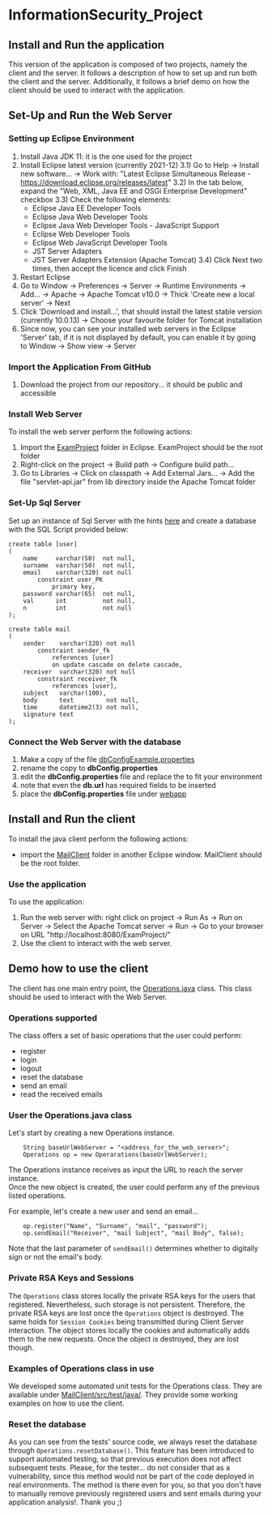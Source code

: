 # InformationSecurity_Project

## Install and Run the application 
This version of the application is composed of two projects, namely the client and the server. 
It follows a description of how to set up and run both the client and the server. 
Additionally, it follows a brief demo on how the client should be used to interact with the application.

## Set-Up and Run the Web Server
### Setting up Eclipse Environment
1) Install Java JDK 11: it is the one used for the project
2) Install Eclipse latest version (currently 2021-12)
   3.1) Go to Help -> Install new software... -> Work with: "Latest Eclipse Simultaneous Release - https://download.eclipse.org/releases/latest"
   3.2) In the tab below, expand the "Web, XML, Java EE and OSGi Enterprise Development" checkbox
   3.3) Check the following elements:
    - Eclipse Java EE Developer Tools
    - Eclipse Java Web Developer Tools
    - Eclipse Java Web Developer Tools - JavaScript Support
    - Eclipse Web Developer Tools
    - Eclipse Web JavaScript Developer Tools
    - JST Server Adapters
    - JST Server Adapters Extension (Apache Tomcat)
      3.4) Click Next two times, then accept the licence and click Finish
4) Restart Eclipse
5) Go to Window -> Preferences -> Server -> Runtime Environments -> Add... -> Apache -> Apache Tomcat v10.0 -> Thick 'Create new a local server' -> Next
6) Click 'Download and install...', that should install the latest stable version (currently 10.0.13) -> Choose your favourite folder for Tomcat installation
7) Since now, you can see your installed web servers in the Eclipse 'Server' tab, if it is not displayed by default, you can enable it by going to Window -> Show view -> Server

### Import the Application From GitHub
1) Download the project from our repository... it should be public and accessible

### Install Web Server
To install the web server perform the following actions:
1) Import the [ExamProject](ExamProject) folder in Eclipse. ExamProject should be the root folder
2) Right-click on the project -> Build path -> Configure build path...
3) Go to Libraries -> Click on classpath -> Add External Jars... -> Add the file "servlet-api.jar" from lib directory inside the Apache Tomcat folder

### Set-Up Sql Server
Set up an instance of Sql Server with the hints [here](ExamProject/SQL%20Server%20setup.txt) and create a database with the SQL Script provided below:
```
create table [user]
(
    name     varchar(50)  not null,
    surname  varchar(50)  not null,
    email    varchar(320) not null
        constraint user_PK
            primary key,
    password varchar(65)  not null,
    val      int          not null,
    n        int          not null
);

create table mail
(
    sender    varchar(320) not null
        constraint sender_fk
            references [user]
            on update cascade on delete cascade,
    receiver  varchar(320) not null
        constraint receiver_fk
            references [user],
    subject   varchar(100),
    body      text         not null,
    time      datetime2(3) not null,
    signature text
);
```

### Connect the Web Server with the database
1) Make a copy of the file [dbConfigExample.properties](ExamProject/src/main/java/it/unibz/examproject/config/dbConfigExample.properties)
2) rename the copy to **dbConfig.properties**
3) edit the **dbConfig.properties** file and replace the **<someRequiredField>** to fit your environment
4) note that even the **db.url** has required fields to be inserted
5) place the **dbConfig.properties** file under [webapp](ExamProject/src/main/webapp)

## Install and Run the client
To install the java client perform the following actions:
- import the [MailClient](MailClient) folder in another Eclipse window. MailClient should be the root folder.

### Use the application
To use the application: 
1) Run the web server with: right click on project -> Run As -> Run on Server -> Select the Apache Tomcat server -> Run -> Go to your browser on URL "http://localhost:8080/ExamProject/"
2) Use the client to interact with the web server.

## Demo how to use the client
The client has one main entry point, the [Operations.java](MailClient/src/main/java/it/unibz/mailclient/Operations.java) class.
This class should be used to interact with the Web Server. 

### Operations supported
The class offers a set of basic operations that the user could perform: 
- register
- login
- logout
- reset the database
- send an email 
- read the received emails

### User the Operations.java class
Let's start by creating a new Operations instance. 
```
    String baseUrlWebServer = "<address_for_the_web_server>";
    Operations op = new Operarations(baseUrlWebServer);
```

The Operations instance receives as input the URL to reach the server instance.  
Once the new object is created, the user could perform any of the previous listed operations. 

For example, let's create a new user and send an email... 
```
    op.register("Name", "Surname", "mail", "password");
    op.sendEmail("Receiver", "mail Subject", "mail Body", false);
```

Note that the last parameter of ``sendEmail()`` determines whether to digitally sign or not the email's body.

### Private RSA Keys and Sessions
The ``Operations`` class stores locally the private RSA keys for the users that registered. Nevertheless, such storage
is not persistent. Therefore, the private RSA keys are lost once the ``Operations`` object is destroyed. 
The same holds for ``Session Cookies`` being transmitted during Client Server interaction. The object stores locally the cookies
and automatically adds them to the new requests. Once the object is destroyed, they are lost though.

### Examples of Operations class in use
We developed some automated unit tests for the Operations class. They are available under [MailClient/src/test/java/](MailClient/src/test/java).
They provide some working examples on how to use the client. 

### Reset the database
As you can see from the tests' source code, we always reset the database through ``Operations.resetDatabase()``. 
This feature has been introduced to support automated testing, so that previous execution does not affect subsequent tests. 
Please, for the tester... do not consider that as a vulnerability, since this method would not be part of the code deployed in real environments. 
The method is there even for you, so that you don't have to manually remove previously registered users and sent emails during your application 
analysis!. Thank you ;)

